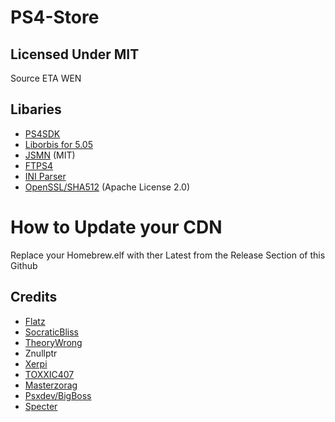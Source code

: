 # PS4-Store

## Licensed Under MIT

Source ETA WEN

## Libaries


- [PS4SDK](https://github.com/psxdev/ps4sdk/tree/firmware505)
- [Liborbis for 5.05](https://github.com/orbisdev/liborbis)
- [JSMN](https://github.com/zserge/jsmn) (MIT)
- [FTPS4](https://github.com/xerpi/FTPS4) 
- [INI Parser](http://svn.akop.org/filedetails.php?repname=psp&path=%2Ftrunk%2Flibpsp%2Fpl_ini.c&rev=445)
- [OpenSSL/SHA512](https://github.com/openssl/openssl) (Apache License 2.0)


# How to Update your CDN

Replace your Homebrew.elf with ther Latest from the Release Section of this Github

## Credits

- [Flatz](https://twitter.com/flat_z)
- [SocraticBliss](https://twitter.com/SocraticBliss)
- [TheoryWrong](https://twitter.com/TheoryWrong)
- Znullptr
- [Xerpi](https://twitter.com/xerpi)
- [TOXXIC407](https://twitter.com/TOXXIC_407)
- [Masterzorag](https://twitter.com/masterzorag)
- [Psxdev/BigBoss](https://twitter.com/psxdev)
- [Specter](https://twitter.com/SpecterDev)


